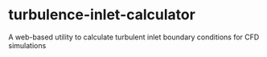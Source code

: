 # turbulence-inlet-calculator
A web-based utility to calculate turbulent inlet boundary conditions for CFD simulations
